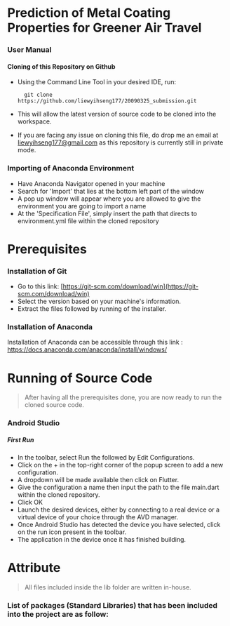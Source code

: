 # Prediction of Metal Coating Properties for Greener Air Travel


### User Manual
#### Cloning of this Repository on Github
* Using the Command Line Tool in your desired IDE, run:

		git clone https://github.com/liewyihseng177/20090325_submission.git
* This will allow the latest version of source code to be cloned into the workspace.
* If you are facing any issue on cloning this file, do drop me an email at liewyihseng177@gmail.com as this repository is currently still in private mode.

### Importing of Anaconda Environment
* Have Anaconda Navigator opened in your machine
* Search for 'Import' that lies at the bottom left part of the window
* A pop up window will appear where you are allowed to give the environment you are going to import a name
* At the 'Specification File', simply insert the path that directs to environment.yml file within the cloned repository


# Prerequisites
### Installation of  Git
* Go to this link:
[https://git-scm.com/download/win](https://git-scm.com/download/win)
* Select the version based on your machine's information.
* Extract the files followed by running of the installer.


### Installation of Anaconda
Installation of Anaconda can be accessible through this link :
https://docs.anaconda.com/anaconda/install/windows/


# Running of Source Code
>After having all the prerequisites done, you are now ready to run the cloned source code.

### Android Studio
##### First Run
* In the toolbar, select Run the followed by Edit Configurations.
* Click on the + in the top-right corner of the popup screen to add a new configuration.
* A dropdown will be made available then click on Flutter.
* Give the configuration a name then input the path to the file main.dart within the cloned repository.
* Click OK
* Launch the desired devices, either by connecting to a real device or a virtual device of your choice through the AVD manager.
* Once Android Studio has detected the device you have selected, click on the run icon present in the toolbar.
* The application in the device once it has finished building. 

# Attribute
> All files included inside the lib folder are written in-house.
### List of packages (Standard Libraries) that has been included into the project are as follow:
